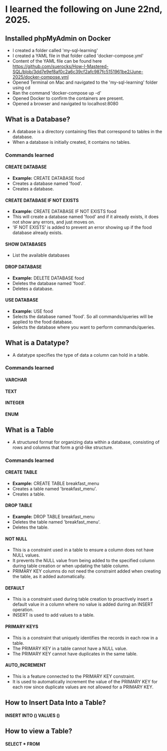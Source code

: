 # I learned the following on June 22nd, 2025.

## Installed phpMyAdmin on Docker

- I created a folder called 'my-sql-learning'
- I created a YAML file in that folder called 'docker-compose.yml'
- Content of the YAML file can be found here <br> https://github.com/suerocks/How-I-Mastered-SQL/blob/3dd7e9ef8af0c2a6c39cf2afc987fc5151961be2/June-2025/docker-compose.yml
- Opened Terminal on Mac and navigated to the 'my-sql-learning' folder using cd
- Ran the command 'docker-compose up -d'
- Opened Docker to confirm the containers are present.
- Opened a browser and navigated to localhost:8080


## What is a Database?
- A database is a directory containing files that correspond to tables in the database.
- When a database is initially created, it contains no tables.

### Commands learned

#### CREATE DATABASE
- **Example:** CREATE DATABASE food
- Creates a database named 'food'.
- Creates a database.

#### CREATE DATABASE IF NOT EXISTS
- **Example:** CREATE DATABASE IF NOT EXISTS food
- This will create a database named 'food' and if it already exists, it does not show any errors, and just moves on.
- 'IF NOT EXISTS' is added to prevent an error showing up if the food database already exists.

#### SHOW DATABASES
- List the available databases

#### DROP DATABASE
- **Example:** DELETE DATABASE food
- Deletes the database named 'food'.
- Deletes a database.

#### USE DATABASE
- **Example:** USE food
- Selects the database named 'food'. So all commands/queries will be applied to the food database.
- Selects the database where you want to perform commands/queries.

## What is a Datatype?
- A datatype specifies the type of data a column can hold in a table.

### Commands learned

#### VARCHAR
#### TEXT
#### INTEGER
#### ENUM

## What is a Table
- A structured format for organizing data within a database, consisting of rows and columns that form a grid-like structure.

### Commands learned

#### CREATE TABLE
- **Example:** CREATE TABLE breakfast_menu
- Creates a table named 'breakfast_menu'.
- Creates a table.

#### DROP TABLE
- **Example:** DROP TABLE breakfast_menu
- Deletes the table named 'breakfast_menu'.
- Deletes the table.

#### NOT NULL
- This is a constraint used in a table to ensure a column does not have NULL values.
- It prevents the NULL value from being added to the specified column during table creation or when updating the table column.
- PRIMARY KEY columns do not need the constraint added when creating the table, as it added automatically. 

#### DEFAULT
- This is a constraint used during table creation to proactively insert a default value in a column where no value is added during an INSERT operation.
- INSERT is used to add values to a table.

#### PRIMARY KEYS
- This is a constraint that uniquely identifies the records in each row in a table.
- The PRIMARY KEY in a table cannot have a NULL value.
- The PRIMARY KEY cannot have duplicates in the same table.
 
#### AUTO_INCREMENT
- This is a feature connected to the PRIMARY KEY constraint.
- It is used to automatically increment the value of the PRIMARY KEY for each row since duplicate values are not allowed for a PRIMARY KEY.

## How to Insert Data Into a Table?

#### INSERT INTO () VALUES ()

## How to view a Table?

#### SELECT * FROM
